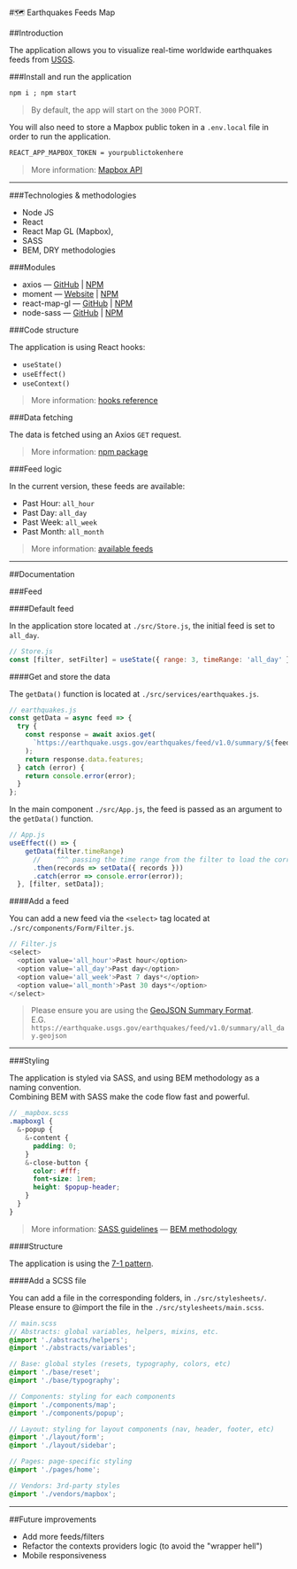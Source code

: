 #:world_map: Earthquakes Feeds Map

##Introduction

The application allows you to visualize real-time worldwide earthquakes feeds from [USGS](https://www.usgs.gov/natural-hazards/earthquake-hazards/earthquakes). 

###Install and run the application

```markdown
npm i ; npm start
```

> By default, the app will start on the `3000` PORT.

You will also need to store a Mapbox public token in a `.env.local` file in order to run the application.

```markdown
REACT_APP_MAPBOX_TOKEN = yourpublictokenhere
```

> More information: [Mapbox API](https://docs.mapbox.com/api/)

------

###Technologies & methodologies
* Node JS
* React
* React Map GL (Mapbox),
* SASS
* BEM, DRY methodologies

###Modules
* axios — [GitHub](https://github.com/axios/axios) | [NPM](https://www.npmjs.com/package/axios)
* moment — [Website](http://momentjs.com/) | [NPM](https://www.npmjs.com/package/moment)
* react-map-gl — [GitHub](https://github.com/uber/react-map-gl#readme) | [NPM](https://www.npmjs.com/package/react-map-gl) 
* node-sass — [GitHub](https://github.com/sass/node-sass) | [NPM](https://www.npmjs.com/package/node-sass) 

###Code structure

The application is using React hooks:
* `useState()`
* `useEffect()`
* `useContext()`

> More information: [hooks reference](https://reactjs.org/docs/hooks-reference.html)

###Data fetching 

The data is fetched using an Axios `GET` request.

> More information: [npm package](https://www.npmjs.com/package/axios)

###Feed logic

In the current version, these feeds are available:
* Past Hour: `all_hour`
* Past Day: `all_day`
* Past Week: `all_week`
* Past Month: `all_month`

> More information: [available feeds](https://earthquake.usgs.gov/earthquakes/feed/v1.0/geojson.php)

------

##Documentation

###Feed

####Default feed

In the application store located at `./src/Store.js`, the initial feed is set to `all_day`.

```javascript
// Store.js
const [filter, setFilter] = useState({ range: 3, timeRange: 'all_day' });
```

####Get and store the data

The `getData()` function is located at `./src/services/earthquakes.js`.

```javascript
// earthquakes.js
const getData = async feed => {
  try {
    const response = await axios.get(
      `https://earthquake.usgs.gov/earthquakes/feed/v1.0/summary/${feed}.geojson`
    );
    return response.data.features;
  } catch (error) {
    return console.error(error);
  }
};
```

In the main component `./src/App.js`, the feed is passed as an argument to the `getData()` function.  

```javascript
// App.js
useEffect(() => {
    getData(filter.timeRange)
      //    ^^^ passing the time range from the filter to load the corresponding data
      .then(records => setData({ records }))
      .catch(error => console.error(error));
  }, [filter, setData]);
```

####Add a feed

You can add a new feed via the `<select>` tag located at `./src/components/Form/Filter.js`.

```javascript
// Filter.js
<select>
  <option value='all_hour'>Past hour</option>
  <option value='all_day'>Past day</option>
  <option value='all_week'>Past 7 days*</option>
  <option value='all_month'>Past 30 days*</option>
</select>
```

> Please ensure you are using the [GeoJSON Summary Format](https://earthquake.usgs.gov/earthquakes/feed/v1.0/geojson.php).  
> E.G. `https://earthquake.usgs.gov/earthquakes/feed/v1.0/summary/all_day.geojson`

------

###Styling

The application is styled via SASS, and using BEM methodology as a naming convention.  
Combining BEM with SASS make the code flow fast and powerful.

```scss
// _mapbox.scss
.mapboxgl {
  &-popup {
    &-content {
      padding: 0;
    }
    &-close-button {
      color: #fff;
      font-size: 1rem;
      height: $popup-header;
    }
  }
}
```

> More information: [SASS guidelines](https://sass-guidelin.es/) — [BEM methodology](https://en.bem.info/methodology/)

####Structure

The application is using the [7-1 pattern](https://sass-guidelin.es/#the-7-1-pattern).

####Add a SCSS file

You can add a file in the corresponding folders, in `./src/stylesheets/`.  
Please ensure to @import the file in the `./src/stylesheets/main.scss`.

```scss
// main.scss
// Abstracts: global variables, helpers, mixins, etc.
@import './abstracts/helpers';
@import './abstracts/variables';

// Base: global styles (resets, typography, colors, etc)
@import './base/reset';
@import './base/typography';

// Components: styling for each components
@import './components/map';
@import './components/popup';

// Layout: styling for layout components (nav, header, footer, etc)
@import './layout/form';
@import './layout/sidebar';

// Pages: page-specific styling
@import './pages/home';

// Vendors: 3rd-party styles
@import './vendors/mapbox';
```

------

##Future improvements
* Add more feeds/filters
* Refactor the contexts providers logic (to avoid the "wrapper hell")
* Mobile responsiveness